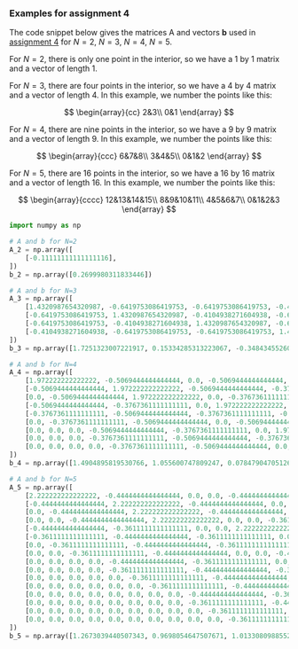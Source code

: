 ### Examples for assignment 4

The code snippet below gives the matrices $\mathrm{A}$ and vectors $\mathbf{b}$
used in [assignment 4](2022-assignment_4.md) for $N=2$, $N=3$, $N=4$, $N=5$.

For $N=2$, there is only one point in the interior, so we have a 1 by 1 matrix and a vector
of length 1.

For $N=3$, there are four points in the interior, so we have a 4 by 4 matrix and a vector of
length 4. In this example, we number the points like this:

$$
\begin{array}{cc}
2&3\\
0&1
\end{array}
$$

For $N=4$, there are nine points in the interior, so we have a 9 by 9 matrix and a vector of
length 9. In this example, we number the points like this:

$$
\begin{array}{ccc}
6&7&8\\
3&4&5\\
0&1&2
\end{array}
$$

For $N=5$, there are 16 points in the interior, so we have a 16 by 16 matrix and a vector of
length 16. In this example, we number the points like this:

$$
\begin{array}{cccc}
12&13&14&15\\
8&9&10&11\\
4&5&6&7\\
0&1&2&3
\end{array}
$$

```python
import numpy as np

# A and b for N=2
A_2 = np.array([
    [-0.11111111111111116],
])
b_2 = np.array([0.2699980311833446])

# A and b for N=3
A_3 = np.array([
    [1.4320987654320987, -0.6419753086419753, -0.6419753086419753, -0.4104938271604938],
    [-0.6419753086419753, 1.4320987654320987, -0.4104938271604938, -0.6419753086419753],
    [-0.6419753086419753, -0.4104938271604938, 1.4320987654320987, -0.6419753086419753],
    [-0.4104938271604938, -0.6419753086419753, -0.6419753086419753, 1.4320987654320987],
])
b_3 = np.array([1.7251323007221917, 0.15334285313223067, -0.34843455260733003, -1.0558651156722307])

# A and b for N=4
A_4 = np.array([
    [1.972222222222222, -0.5069444444444444, 0.0, -0.5069444444444444, -0.3767361111111111, 0.0, 0.0, 0.0, 0.0],
    [-0.5069444444444444, 1.972222222222222, -0.5069444444444444, -0.3767361111111111, -0.5069444444444444, -0.3767361111111111, 0.0, 0.0, 0.0],
    [0.0, -0.5069444444444444, 1.972222222222222, 0.0, -0.3767361111111111, -0.5069444444444444, 0.0, 0.0, 0.0],
    [-0.5069444444444444, -0.3767361111111111, 0.0, 1.972222222222222, -0.5069444444444444, 0.0, -0.5069444444444444, -0.3767361111111111, 0.0],
    [-0.3767361111111111, -0.5069444444444444, -0.3767361111111111, -0.5069444444444444, 1.972222222222222, -0.5069444444444444, -0.3767361111111111, -0.5069444444444444, -0.3767361111111111],
    [0.0, -0.3767361111111111, -0.5069444444444444, 0.0, -0.5069444444444444, 1.972222222222222, 0.0, -0.3767361111111111, -0.5069444444444444],
    [0.0, 0.0, 0.0, -0.5069444444444444, -0.3767361111111111, 0.0, 1.972222222222222, -0.5069444444444444, 0.0],
    [0.0, 0.0, 0.0, -0.3767361111111111, -0.5069444444444444, -0.3767361111111111, -0.5069444444444444, 1.972222222222222, -0.5069444444444444],
    [0.0, 0.0, 0.0, 0.0, -0.3767361111111111, -0.5069444444444444, 0.0, -0.5069444444444444, 1.972222222222222],
])
b_4 = np.array([1.4904895819530766, 1.055600747809247, 0.07847904705126368, 0.8311407883427149, 0.0, -0.8765020708205272, -0.6433980946818605, -0.7466392365712349, -0.538021498324083])

# A and b for N=5
A_5 = np.array([
    [2.222222222222222, -0.4444444444444444, 0.0, 0.0, -0.4444444444444444, -0.3611111111111111, 0.0, 0.0, 0.0, 0.0, 0.0, 0.0, 0.0, 0.0, 0.0, 0.0],
    [-0.4444444444444444, 2.222222222222222, -0.4444444444444444, 0.0, -0.3611111111111111, -0.4444444444444444, -0.3611111111111111, 0.0, 0.0, 0.0, 0.0, 0.0, 0.0, 0.0, 0.0, 0.0],
    [0.0, -0.4444444444444444, 2.222222222222222, -0.4444444444444444, 0.0, -0.3611111111111111, -0.4444444444444444, -0.3611111111111111, 0.0, 0.0, 0.0, 0.0, 0.0, 0.0, 0.0, 0.0],
    [0.0, 0.0, -0.4444444444444444, 2.222222222222222, 0.0, 0.0, -0.3611111111111111, -0.4444444444444444, 0.0, 0.0, 0.0, 0.0, 0.0, 0.0, 0.0, 0.0],
    [-0.4444444444444444, -0.3611111111111111, 0.0, 0.0, 2.222222222222222, -0.4444444444444444, 0.0, 0.0, -0.4444444444444444, -0.3611111111111111, 0.0, 0.0, 0.0, 0.0, 0.0, 0.0],
    [-0.3611111111111111, -0.4444444444444444, -0.3611111111111111, 0.0, -0.4444444444444444, 2.222222222222222, -0.4444444444444444, 0.0, -0.3611111111111111, -0.4444444444444444, -0.3611111111111111, 0.0, 0.0, 0.0, 0.0, 0.0],
    [0.0, -0.3611111111111111, -0.4444444444444444, -0.3611111111111111, 0.0, -0.4444444444444444, 2.222222222222222, -0.4444444444444444, 0.0, -0.3611111111111111, -0.4444444444444444, -0.3611111111111111, 0.0, 0.0, 0.0, 0.0],
    [0.0, 0.0, -0.3611111111111111, -0.4444444444444444, 0.0, 0.0, -0.4444444444444444, 2.222222222222222, 0.0, 0.0, -0.3611111111111111, -0.4444444444444444, 0.0, 0.0, 0.0, 0.0],
    [0.0, 0.0, 0.0, 0.0, -0.4444444444444444, -0.3611111111111111, 0.0, 0.0, 2.222222222222222, -0.4444444444444444, 0.0, 0.0, -0.4444444444444444, -0.3611111111111111, 0.0, 0.0],
    [0.0, 0.0, 0.0, 0.0, -0.3611111111111111, -0.4444444444444444, -0.3611111111111111, 0.0, -0.4444444444444444, 2.222222222222222, -0.4444444444444444, 0.0, -0.3611111111111111, -0.4444444444444444, -0.3611111111111111, 0.0],
    [0.0, 0.0, 0.0, 0.0, 0.0, -0.3611111111111111, -0.4444444444444444, -0.3611111111111111, 0.0, -0.4444444444444444, 2.222222222222222, -0.4444444444444444, 0.0, -0.3611111111111111, -0.4444444444444444, -0.3611111111111111],
    [0.0, 0.0, 0.0, 0.0, 0.0, 0.0, -0.3611111111111111, -0.4444444444444444, 0.0, 0.0, -0.4444444444444444, 2.222222222222222, 0.0, 0.0, -0.3611111111111111, -0.4444444444444444],
    [0.0, 0.0, 0.0, 0.0, 0.0, 0.0, 0.0, 0.0, -0.4444444444444444, -0.3611111111111111, 0.0, 0.0, 2.222222222222222, -0.4444444444444444, 0.0, 0.0],
    [0.0, 0.0, 0.0, 0.0, 0.0, 0.0, 0.0, 0.0, -0.3611111111111111, -0.4444444444444444, -0.3611111111111111, 0.0, -0.4444444444444444, 2.222222222222222, -0.4444444444444444, 0.0],
    [0.0, 0.0, 0.0, 0.0, 0.0, 0.0, 0.0, 0.0, 0.0, -0.3611111111111111, -0.4444444444444444, -0.3611111111111111, 0.0, -0.4444444444444444, 2.222222222222222, -0.4444444444444444],
    [0.0, 0.0, 0.0, 0.0, 0.0, 0.0, 0.0, 0.0, 0.0, 0.0, -0.3611111111111111, -0.4444444444444444, 0.0, 0.0, -0.4444444444444444, 2.222222222222222],
])
b_5 = np.array([1.2673039440507343, 0.9698054647507671, 1.0133080988552785, 0.07206335813040798, 0.9472174493756345, 0.0, 0.0, -0.9416429716282946, 0.6400834406610956, 0.0, 0.0, -0.7322882523543968, -0.8159823324771336, -0.9192523853093425, -0.48342793699793585, -0.19471066818706848])

```

